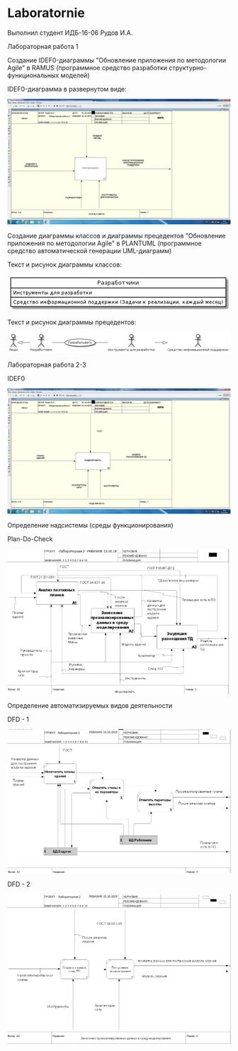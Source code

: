 # Laboratornie



Выполнил студент ИДБ-16-06 Рудов И.А.

Лабораторная работа 1

Создание IDEF0-диаграммы "Обновление приложения по методологии Agile" в RAMUS (программное средство разработки структурно-функциональных моделей)

IDEF0-диаграмма в развернутом виде:






![none](/Laba1/Разрабатывать1.png)


Создание диаграммы классов и диаграммы прецедентов "Обновление приложения по методологии Agile" в PLANTUML (программное средство автоматической генерации UML-диаграмм)

Текст и рисунок диаграммы классов:

![none](/Laba1/9.png)





Текст и рисунок диаграммы прецедентов:

![none](/Laba1/10.png)


Лабораторная работа 2-3

IDEF0

![none](/Laba1/Моделировать2.png)

Определение надсистемы (среды функционирования)


Plan-Do-Check

![none](/Laba1/Моделировать3.jpg)

Определение автоматизируемых видов деятельности

DFD - 1

![none](/Laba1/Моделировать4.jpg)


DFD - 2

![none](/Laba1/Моделировать6.jpg)
